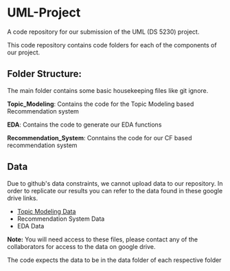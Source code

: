 # UML-Project
A code repository for our submission of the UML (DS 5230) project. 

This code repository contains code folders for each of the components of our project.

## Folder Structure:

The main folder contains some basic housekeeping files like git ignore.

**Topic_Modeling**: Contains the code for the Topic Modeling based Recommendation system 

**EDA**: Contains the code to generate our EDA functions

**Recommendation_System**: Conntains the code for our CF based recommendation system

## Data

Due to github's data constraints, we cannot upload data to our repository. In order to replicate our results you can refer to the data found in these google drive links.

- [Topic Modeling Data](https://drive.google.com/drive/folders/1StwtPZvO_Kr5sKNFx12LOHVmsbA3Nrlj?usp=sharing)
- Recommendation System Data
- EDA Data

**Note:** You will need access to these files, please contact any of the collaborators for access to the data on google drive. 

The code expects the data to be in the data folder of each respective folder